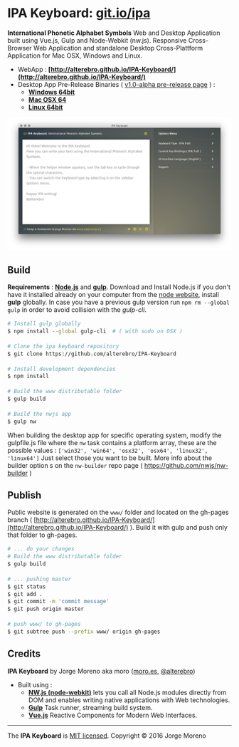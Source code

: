 # IPA Keyboard: [git.io/ipa](http://git.io/ipa)

**International Phonetic Alphabet Symbols** Web and Desktop Application built using Vue.js, Gulp and Node-Webkit (nw.js). Responsive Cross-Browser Web Application and standalone Desktop Cross-Plattform Application for Mac OSX, Windows and Linux.

- WebApp : **[http://alterebro.github.io/IPA-Keyboard/](http://alterebro.github.io/IPA-Keyboard/)**
- Desktop App Pre-Release Binaries ( [v1.0-alpha pre-release page](https://github.com/alterebro/IPA-Keyboard/releases) ) :
    - **[Windows 64bit](https://github.com/alterebro/IPA-Keyboard/releases/download/1.0.0/ipa-keyboard-win64.zip)**
    - **[Mac OSX 64](https://github.com/alterebro/IPA-Keyboard/releases/download/1.0.0/ipa-keyboard-osx64.zip)**
    - **[Linux 64bit](https://github.com/alterebro/IPA-Keyboard/releases/download/1.0.0/ipa-keyboard-linux64.zip)**


[![IPA Keyboard](src/frontend/images/ipa-keyboard-screenshot.png)](http://alterebro.github.io/IPA-Keyboard/)

## Build

**Requirements** : **[Node.js](https://nodejs.org/en/)** and **[gulp](http://gulpjs.com/)**. Download and Install Node.js if you don't have it installed already on your computer from the [node website](https://nodejs.org/en/), install **gulp** globally. In case you have a previous gulp version run `npm rm --global gulp` in order to avoid collision with the *gulp-cli*.

```bash
# Install gulp globally
$ npm install --global gulp-cli  # ( with sudo on OSX )

# Clone the ipa keyboard repository
$ git clone https://github.com/alterebro/IPA-Keyboard

# Install development dependencies
$ npm install

# Build the www distributable folder
$ gulp build

# Build the nwjs app
$ gulp nw
```

When building the desktop app for specific operating system, modify the gulpfile.js file where the `nw` task contains a platform array, these are the possible values : `['win32', 'win64', 'osx32', 'osx64', 'linux32', 'linux64']` Just select those you want to be built. More info about the builder option s on the `nw-builder` repo page ( https://github.com/nwjs/nw-builder )


## Publish

Public website is generated on the `www/` folder and located on the gh-pages branch ( [http://alterebro.github.io/IPA-Keyboard/](http://alterebro.github.io/IPA-Keyboard/) ).
Build it with gulp and push only that folder to gh-pages.

```bash
# ... do your changes
# Build the www distributable folder
$ gulp build

# ... pushing master
$ git status
$ git add .
$ git commit -m 'commit message'
$ git push origin master

# push www/ to gh-pages
$ git subtree push --prefix www/ origin gh-pages
```

## Credits

**IPA Keyboard** by Jorge Moreno aka moro ([moro.es](http://moro.es), [@alterebro](https://twitter.com/alterebro))

- Built using :
    - **[NW.js (node-webkit)](http://nwjs.io/)** lets you call all Node.js modules directly from DOM and enables writing native applications with Web technologies.
    - **[Gulp](http://gulpjs.com/)** Task runner, streaming build system.
    - **[Vue.js](http://gulpjs.com/)** Reactive Components for Modern Web Interfaces.

---

The **IPA Keyboard** is [MIT licensed](https://github.com/alterebro/IPA-Keyboard/blob/master/LICENSE).
Copyright © 2016 Jorge Moreno
